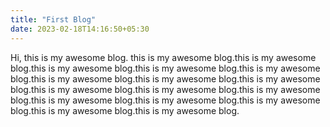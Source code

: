 ```yaml
---
title: "First Blog"
date: 2023-02-18T14:16:50+05:30
---
```


Hi, this is my awesome blog. this is my awesome blog.this is my awesome blog.this is my awesome blog.this is my awesome blog.this is my awesome blog.this is my awesome blog.this is my awesome blog.this is my awesome blog.this is my awesome blog.this is my awesome blog.this is my awesome blog.this is my awesome blog.this is my awesome blog.this is my awesome blog.this is my awesome blog.this is my awesome blog.